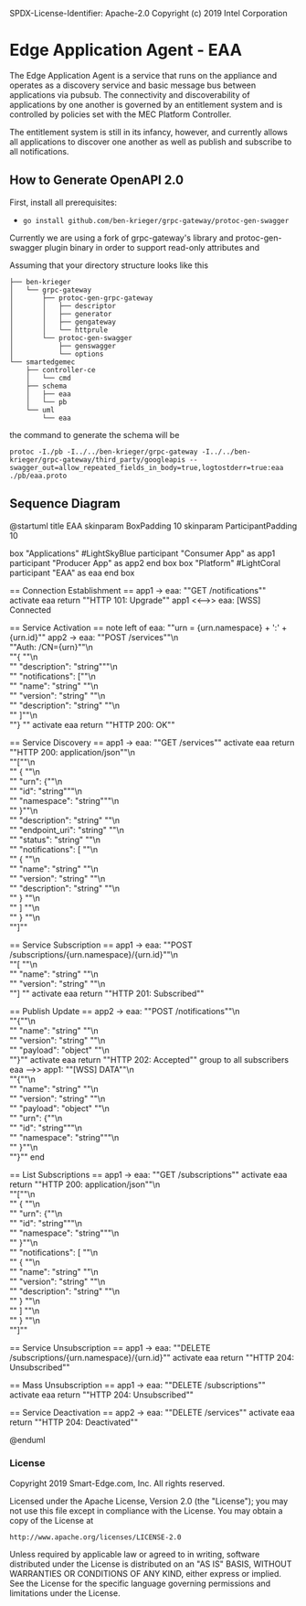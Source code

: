 SPDX-License-Identifier: Apache-2.0
Copyright (c) 2019 Intel Corporation

# Edge Application Agent - EAA

The Edge Application Agent is a service that runs on the appliance and operates
as a discovery service and basic message bus between applications via pubsub.
The connectivity and discoverability of applications by one another is governed
by an entitlement system and is controlled by policies set with the MEC
Platform Controller.

The entitlement system is still in its infancy, however, and currently allows
all applications to discover one another as well as publish and subscribe to
all notifications.

## How to Generate OpenAPI 2.0

First, install all prerequisites:

* `go install github.com/ben-krieger/grpc-gateway/protoc-gen-swagger`

Currently we are using a fork of grpc-gateway's library and protoc-gen-swagger
plugin binary in order to support read-only attributes and 

Assuming that your directory structure looks like this

```
├── ben-krieger
│   └── grpc-gateway
│       ├── protoc-gen-grpc-gateway
│       │   ├── descriptor
│       │   ├── generator
│       │   ├── gengateway
│       │   └── httprule
│       └── protoc-gen-swagger
│           ├── genswagger
│           └── options
└── smartedgemec
    ├── controller-ce
    │   └── cmd
    ├── schema
    │   ├── eaa
    │   └── pb
    └── uml
        └── eaa
```

the command to generate the schema will be

```
protoc -I./pb -I../../ben-krieger/grpc-gateway -I../../ben-krieger/grpc-gateway/third_party/googleapis --swagger_out=allow_repeated_fields_in_body=true,logtostderr=true:eaa ./pb/eaa.proto
```

## Sequence Diagram

@startuml
title EAA
skinparam BoxPadding 10
skinparam ParticipantPadding 10

box "Applications" #LightSkyBlue
participant "Consumer App" as app1
participant "Producer App" as app2
end box
box "Platform" #LightCoral
participant "EAA" as eaa
end box

== Connection Establishment ==
app1 -> eaa: ""GET /notifications""
activate eaa
return ""HTTP 101: Upgrade""
app1 <<-->> eaa: [WSS] Connected

== Service Activation ==
note left of eaa: ""urn = {urn.namespace} + ':' + {urn.id}""
app2 -> eaa: ""POST /services""\n\
""Auth: /CN={urn}""\n\
""{ ""\n\
""  "description": "string"""\n\
""  "notifications": [""\n\
""    "name": "string" ""\n\
""    "version": "string" ""\n\
""    "description": "string" ""\n\
""  ]""\n\
""} ""
activate eaa
return ""HTTP 200: OK""

== Service Discovery ==
app1 -> eaa: ""GET /services""
activate eaa
return ""HTTP 200: application/json""\n\
""[""\n\
""  { ""\n\
""    "urn": {""\n\
""      "id": "string"""\n\
""      "namespace": "string"""\n\
""    }""\n\
""    "description": "string" ""\n\
""    "endpoint_uri": "string" ""\n\
""    "status": "string" ""\n\
""    "notifications": [ ""\n\
""      { ""\n\
""        "name": "string" ""\n\
""        "version": "string" ""\n\
""        "description": "string" ""\n\
""      } ""\n\
""    ] ""\n\
""  } ""\n\
""]""

== Service Subscription ==
app1 -> eaa: ""POST /subscriptions/{urn.namespace}/{urn.id}""\n\
""[ ""\n\
""  "name": "string" ""\n\
""  "version": "string" ""\n\
""] ""
activate eaa
return ""HTTP 201: Subscribed""

== Publish Update ==
app2 -> eaa: ""POST /notifications""\n\
""{""\n\
""  "name": "string" ""\n\
""  "version": "string" ""\n\
""  "payload": "object" ""\n\
""}""
activate eaa
return ""HTTP 202: Accepted""
group to all subscribers
eaa -->> app1: ""[WSS] DATA""\n\
""{""\n\
""  "name": "string" ""\n\
""  "version": "string" ""\n\
""  "payload": "object" ""\n\
""  "urn": {""\n\
""    "id": "string"""\n\
""    "namespace": "string"""\n\
""  }""\n\
""}""
end

== List Subscriptions ==
app1 -> eaa: ""GET /subscriptions""
activate eaa
return ""HTTP 200: application/json""\n\
""[""\n\
""  { ""\n\
""    "urn": {""\n\
""      "id": "string"""\n\
""      "namespace": "string"""\n\
""    }""\n\
""    "notifications": [ ""\n\
""      { ""\n\
""        "name": "string" ""\n\
""        "version": "string" ""\n\
""        "description": "string" ""\n\
""      } ""\n\
""    ] ""\n\
""  } ""\n\
""]""

== Service Unsubscription ==
app1 -> eaa: ""DELETE /subscriptions/{urn.namespace}/{urn.id}""
activate eaa
return ""HTTP 204: Unsubscribed""

== Mass Unsubscription ==
app1 -> eaa: ""DELETE /subscriptions""
activate eaa
return ""HTTP 204: Unsubscribed""

== Service Deactivation ==
app2 -> eaa: ""DELETE /services""
activate eaa
return ""HTTP 204: Deactivated""

@enduml

### License

Copyright 2019 Smart-Edge.com, Inc. All rights reserved.

Licensed under the Apache License, Version 2.0 (the "License");
you may not use this file except in compliance with the License.
You may obtain a copy of the License at

    http://www.apache.org/licenses/LICENSE-2.0

Unless required by applicable law or agreed to in writing, software
distributed under the License is distributed on an "AS IS" BASIS,
WITHOUT WARRANTIES OR CONDITIONS OF ANY KIND, either express or implied.
See the License for the specific language governing permissions and
limitations under the License.
